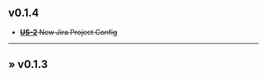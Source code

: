 ## v0.1.4
* ~~[**US-2**](https://daniel-hengyu-xiang.atlassian.net/browse/US-2) New Jira Project Config~~
___
## &raquo; v0.1.3